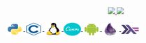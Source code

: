 <div align="center">
  <a href="https://github.com/halleypuns">
  <img height="180em" src="https://github-readme-stats.vercel.app/api?username=halleypuns&show_icons=true&theme=tokyonight&bg_color=0d1117&hide_border=true&include_all_commits=false&custom_title=Halley&count_private=false&show_icons=true&hide_rank=true"/>
  <img height="180em" src="https://github-readme-stats.vercel.app/api/top-langs/?username=halleypuns&layout=compact&langs_count=7&bg_color=0d1117&hide_border=true&theme=tokyonight&show_icons=true"/>
</div>
<div style="display: inline_block"><br>
  <img align="center" alt="Ha-Python" height="30" width="40" src="https://raw.githubusercontent.com/devicons/devicon/master/icons/python/python-original.svg">
  <img align="center" alt="Ha-C" height="30" width="40" src="https://raw.githubusercontent.com/devicons/devicon/master/icons/c/c-line.svg">
  <img align="center" alt="Ha-C" height="30" width="40" src="https://raw.githubusercontent.com/devicons/devicon/master/icons/linux/linux-original.svg">
  <img align="center" alt="Ha-C" height="30" width="40" src="https://raw.githubusercontent.com/devicons/devicon/master/icons/canva/canva-original.svg">
  <img align="center" alt="Ha-C" height="30" width="40" src="https://raw.githubusercontent.com/devicons/devicon/master/icons/android/android-original.svg">
  <img align="center" alt="Ha-C" height="30" width="40" src="https://raw.githubusercontent.com/devicons/devicon/master/icons/elixir/elixir-original.svg">
  <img align="center" alt="Ha-C" height="30" width="40" src="https://raw.githubusercontent.com/devicons/devicon/master/icons/haskell/haskell-original.svg">

</div>
